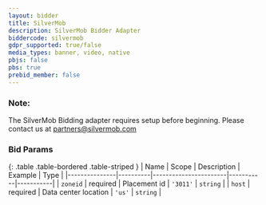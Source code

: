 ```yaml
---
layout: bidder
title: SilverMob
description: SilverMob Bidder Adapter
biddercode: silvermob
gdpr_supported: true/false
media_types: banner, video, native
pbjs: false
pbs: true
prebid_member: false
---
```


### Note:

The SilverMob Bidding adapter requires setup before beginning. Please contact us at partners@silvermob.com

### Bid Params

{: .table .table-bordered .table-striped }
| Name          | Scope    | Description           | Example   | Type      |
|---------------|----------|-----------------------|-----------|-----------|
| `zoneid`      | required | Placement id         | `'3011'`    | `string` |
| `host`      | required | Data center location         | `'us'`    | `string` |
